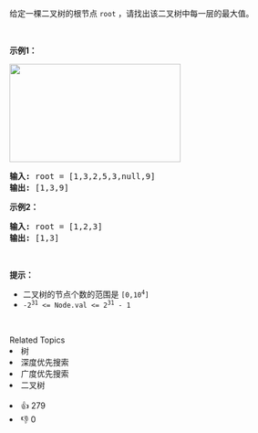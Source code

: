 <p>给定一棵二叉树的根节点&nbsp;<code>root</code> ，请找出该二叉树中每一层的最大值。</p>

<p>&nbsp;</p>

<p><strong>示例1：</strong></p>

<p><img alt="" src="https://assets.leetcode.com/uploads/2020/08/21/largest_e1.jpg" style="height: 172px; width: 300px;" /></p>

<pre>
<strong>输入: </strong>root = [1,3,2,5,3,null,9]
<strong>输出: </strong>[1,3,9]
</pre>

<p><strong>示例2：</strong></p>

<pre>
<strong>输入: </strong>root = [1,2,3]
<strong>输出: </strong>[1,3]
</pre>

<p>&nbsp;</p>

<p><strong>提示：</strong></p>

<ul> 
 <li>二叉树的节点个数的范围是 <code>[0,10<sup>4</sup>]</code></li> 
 <li>
  <meta charset="UTF-8" /><code>-2<sup>31</sup>&nbsp;&lt;= Node.val &lt;= 2<sup>31</sup>&nbsp;- 1</code></li> 
</ul>

<p>&nbsp;</p>

<div><div>Related Topics</div><div><li>树</li><li>深度优先搜索</li><li>广度优先搜索</li><li>二叉树</li></div></div><br><div><li>👍 279</li><li>👎 0</li></div>